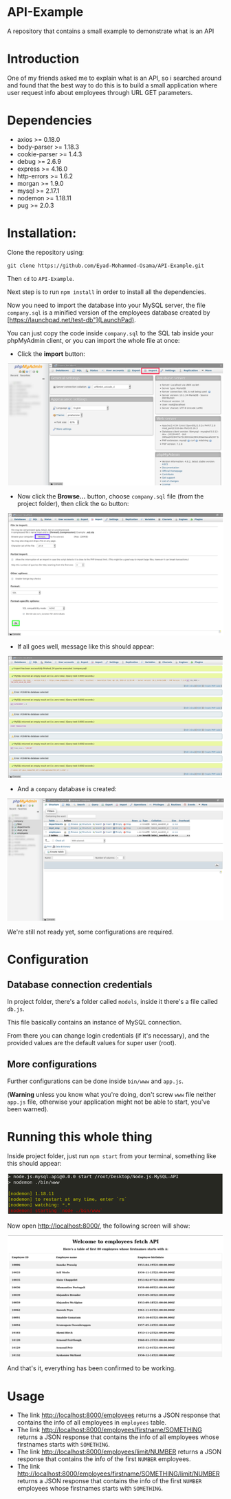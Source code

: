 # API-Example
A repository that contains a small example to demonstrate what is an API

# Introduction
One of my friends asked me to explain what is an API, so i searched around and found that the best way to do this is to build a small application where user request info about employees through URL GET parameters.

# Dependencies
- axios >= 0.18.0
- body-parser >= 1.18.3
- cookie-parser >= 1.4.3
- debug >= 2.6.9
- express >= 4.16.0
- http-errors >= 1.6.2
- morgan >= 1.9.0
- mysql >= 2.17.1
- nodemon >= 1.18.11
- pug >= 2.0.3

# Installation:
Clone the repository using:
```
git clone https://github.com/Eyad-Mohammed-Osama/API-Example.git
```
Then `cd` to `API-Example`.

Next step is to run `npm install` in order to install all the dependencies.

Now you need to import the database into your MySQL server, the file `company.sql` is a minified version of the employees database created by [https://launchpad.net/test-db"](LaunchPad).

You can just copy the code inside `company.sql` to the SQL tab inside your phpMyAdmin client, or you can import the whole file at once:
  - Click the **import** button:
  
  <img src="documentation-images/doc.png">
  
  - Now click the **Browse...** button, choose `company.sql` file (from the project folder), then click the `Go` button:
  
  <img src="documentation-images/doc-1.png">
  
  - If all goes well, message like this should appear:
  
  <img src="documentation-images/doc-2.png">
  
  - And a `company` database is created:
  
  <img src="documentation-images/doc-3.png">
  
We're still not ready yet, some configurations are required.

# Configuration
## Database connection credentials
In project folder, there's a folder called `models`, inside it there's a file called `db.js`.

This file basically contains an instance of MySQL connection.

From there you can change login credentials (if it's necessary), and the provided values are the default values for super user (root).

## More configurations
Further configurations can be done inside `bin/www` and `app.js`.

(**Warning** unless you know what you're doing, don't screw `www` file neither `app.js` file, otherwise your application might not be able to start, you've been warned).

# Running this whole thing
Inside project folder, just run `npm start` from your terminal, something like this should appear:

<img src="documentation-images/doc-4.png">

Now open [http://localhost:8000/](http://localhost:8000/), the following screen will show:

<img src="documentation-images/doc-5.png">

And that's it, everything has been confirmed to be working.

# Usage
  - The link [http://localhost:8000/employees](http://localhost:8000/employees) returns a JSON response that contains the info of all employees in `employees` table.
  - The link [http://localhost:8000/employees/firstname/SOMETHING](http://localhost:8000/employees/firstname/SOMETHING) returns a JSON response that contains the info of all employees whose firstnames starts with `SOMETHING`.
  - The link [http://localhost:8000/employees/limit/NUMBER](http://localhost:8000/employees/limit/NUMBER) returns a JSON response that contains the info of the first `NUMBER` employees.
  - The link [http://localhost:8000/employees/firstname/SOMETHING/limit/NUMBER](http://localhost:8000/employees/firstname/SOMETHING/limit/NUMBER) returns a JSON response that contains the info of the first `NUMBER` employees whose firstnames starts with `SOMETHING`.
